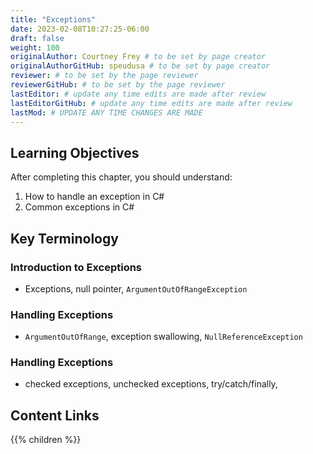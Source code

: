 ```yaml
---
title: "Exceptions"
date: 2023-02-08T10:27:25-06:00
draft: false
weight: 100
originalAuthor: Courtney Frey # to be set by page creator
originalAuthorGitHub: speudusa # to be set by page creator
reviewer: # to be set by the page reviewer
reviewerGitHub: # to be set by the page reviewer
lastEditor: # update any time edits are made after review
lastEditorGitHub: # update any time edits are made after review
lastMod: # UPDATE ANY TIME CHANGES ARE MADE
---
```


## Learning Objectives

After completing this chapter, you should understand: 
1. How to handle an exception in C#
1. Common exceptions in C#

## Key Terminology

### Introduction to Exceptions
- Exceptions, null pointer, `ArgumentOutOfRangeException`

### Handling Exceptions
- `ArgumentOutOfRange`, exception swallowing, `NullReferenceException`

### Handling Exceptions
- checked exceptions, unchecked exceptions, try/catch/finally, 

## Content Links

{{% children %}}

